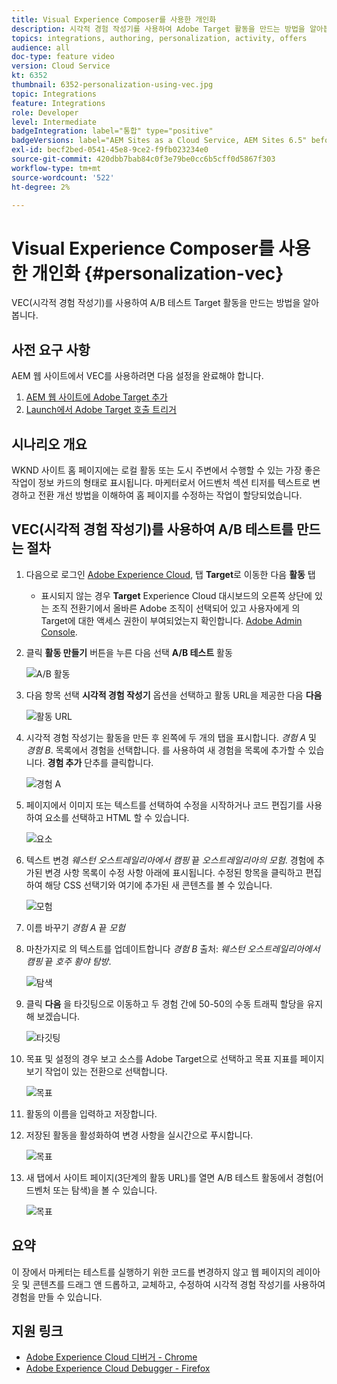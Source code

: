 ```yaml
---
title: Visual Experience Composer를 사용한 개인화
description: 시각적 경험 작성기를 사용하여 Adobe Target 활동을 만드는 방법을 알아봅니다.
topics: integrations, authoring, personalization, activity, offers
audience: all
doc-type: feature video
version: Cloud Service
kt: 6352
thumbnail: 6352-personalization-using-vec.jpg
topic: Integrations
feature: Integrations
role: Developer
level: Intermediate
badgeIntegration: label="통합" type="positive"
badgeVersions: label="AEM Sites as a Cloud Service, AEM Sites 6.5" before-title="false"
exl-id: becf2bed-0541-45e8-9ce2-f9fb023234e0
source-git-commit: 420dbb7bab84c0f3e79be0cc6b5cff0d5867f303
workflow-type: tm+mt
source-wordcount: '522'
ht-degree: 2%

---
```


# Visual Experience Composer를 사용한 개인화 {#personalization-vec}

VEC(시각적 경험 작성기)를 사용하여 A/B 테스트 Target 활동을 만드는 방법을 알아봅니다.

## 사전 요구 사항

AEM 웹 사이트에서 VEC를 사용하려면 다음 설정을 완료해야 합니다.

1. [AEM 웹 사이트에 Adobe Target 추가](./add-target-launch-extension.md)
1. [Launch에서 Adobe Target 호출 트리거](./load-and-fire-target.md)

## 시나리오 개요

WKND 사이트 홈 페이지에는 로컬 활동 또는 도시 주변에서 수행할 수 있는 가장 좋은 작업이 정보 카드의 형태로 표시됩니다. 마케터로서 어드벤처 섹션 티저를 텍스트로 변경하고 전환 개선 방법을 이해하여 홈 페이지를 수정하는 작업이 할당되었습니다.

## VEC(시각적 경험 작성기)를 사용하여 A/B 테스트를 만드는 절차

1. 다음으로 로그인 [Adobe Experience Cloud](https://experience.adobe.com/), 탭 __Target__&#x200B;로 이동한 다음 __활동__ 탭

   + 표시되지 않는 경우 __Target__ Experience Cloud 대시보드의 오른쪽 상단에 있는 조직 전환기에서 올바른 Adobe 조직이 선택되어 있고 사용자에게 의 Target에 대한 액세스 권한이 부여되었는지 확인합니다. [Adobe Admin Console](https://adminconsole.adobe.com/).

1. 클릭 **활동 만들기** 버튼을 누른 다음 선택 **A/B 테스트** 활동

   ![A/B 활동](assets/ab-target-activity.png)

1. 다음 항목 선택 **시각적 경험 작성기** 옵션을 선택하고 활동 URL을 제공한 다음 **다음**

   ![활동 URL](assets/ab-test-url.png)

1. 시각적 경험 작성기는 활동을 만든 후 왼쪽에 두 개의 탭을 표시합니다. *경험 A* 및 *경험 B*. 목록에서 경험을 선택합니다. 를 사용하여 새 경험을 목록에 추가할 수 있습니다. **경험 추가** 단추를 클릭합니다.

   ![경험 A](assets/experience.png)

1. 페이지에서 이미지 또는 텍스트를 선택하여 수정을 시작하거나 코드 편집기를 사용하여 요소를 선택하고 HTML 할 수 있습니다.

   ![요소](assets/select-element.png)

1. 텍스트 변경 *웨스턴 오스트레일리아에서 캠핑* 끝 *오스트레일리아의 모험*. 경험에 추가된 변경 사항 목록이 수정 사항 아래에 표시됩니다. 수정된 항목을 클릭하고 편집하여 해당 CSS 선택기와 여기에 추가된 새 콘텐츠를 볼 수 있습니다.

   ![모험](assets/adventures.png)

1. 이름 바꾸기 *경험 A* 끝 *모험*
1. 마찬가지로 의 텍스트를 업데이트합니다 *경험 B* 출처: *웨스턴 오스트레일리아에서 캠핑* 끝 *호주 황야 탐방*.

   ![탐색](assets/explore.png)

1. 클릭 **다음** 을 타깃팅으로 이동하고 두 경험 간에 50-50의 수동 트래픽 할당을 유지해 보겠습니다.

   ![타깃팅](assets/targeting.png)

1. 목표 및 설정의 경우 보고 소스를 Adobe Target으로 선택하고 목표 지표를 페이지 보기 작업이 있는 전환으로 선택합니다.

   ![목표](assets/goals.png)

1. 활동의 이름을 입력하고 저장합니다.
1. 저장된 활동을 활성화하여 변경 사항을 실시간으로 푸시합니다.

   ![목표](assets/activate.png)

1. 새 탭에서 사이트 페이지(3단계의 활동 URL)를 열면 A/B 테스트 활동에서 경험(어드벤처 또는 탐색)을 볼 수 있습니다.

   ![목표](assets/publish.png)

## 요약

이 장에서 마케터는 테스트를 실행하기 위한 코드를 변경하지 않고 웹 페이지의 레이아웃 및 콘텐츠를 드래그 앤 드롭하고, 교체하고, 수정하여 시각적 경험 작성기를 사용하여 경험을 만들 수 있습니다.

## 지원 링크

+ [Adobe Experience Cloud 디버거 - Chrome](https://chrome.google.com/webstore/detail/adobe-experience-platform/bfnnokhpnncpkdmbokanobigaccjkpob)
+ [Adobe Experience Cloud Debugger - Firefox](https://addons.mozilla.org/en-US/firefox/addon/adobe-experience-platform-dbg/)
